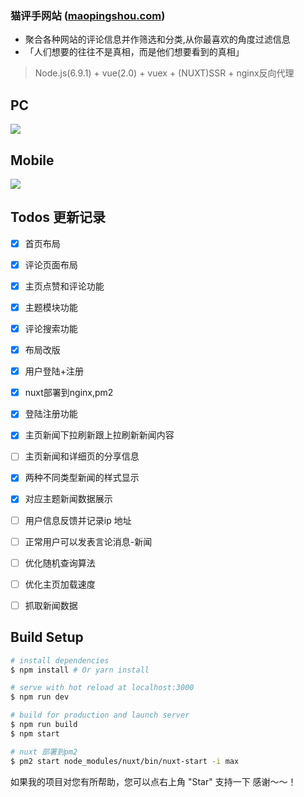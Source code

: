### 猫评手网站 ([maopingshou.com](http://maopingshou.com))
* 聚合各种网站的评论信息并作筛选和分类,从你最喜欢的角度过滤信息
* 「人们想要的往往不是真相，而是他们想要看到的真相」


> Node.js(6.9.1) + vue(2.0) + vuex + (NUXT)SSR + nginx反向代理 


## PC

![](http://oj711uhrd.bkt.clouddn.com/666-2018.png)

## Mobile

![](http://oj711uhrd.bkt.clouddn.com/6677.png)


## Todos 更新记录
- [x] 首页布局 
- [x] 评论页面布局 
- [x] 主页点赞和评论功能 
- [x] 主题模块功能
- [x] 评论搜索功能
- [x] 布局改版
- [x] 用户登陆+注册
- [x] nuxt部署到nginx,pm2
- [x] 登陆注册功能   
- [x] 主页新闻下拉刷新跟上拉刷新新闻内容
- [ ] 主页新闻和详细页的分享信息
- [x] 两种不同类型新闻的样式显示
- [x] 对应主题新闻数据展示
- [ ] 用户信息反馈并记录ip 地址
- [ ] 正常用户可以发表言论消息-新闻
- [ ] 优化随机查询算法
- [ ] 优化主页加载速度
- [ ] 抓取新闻数据




## Build Setup

``` bash
# install dependencies
$ npm install # Or yarn install

# serve with hot reload at localhost:3000
$ npm run dev

# build for production and launch server
$ npm run build
$ npm start

# nuxt 部署到pm2 
$ pm2 start node_modules/nuxt/bin/nuxt-start -i max

```

如果我的项目对您有所帮助，您可以点右上角 "Star" 支持一下 感谢～～！
